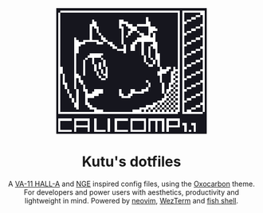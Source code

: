 <div align="center">
  <img src="./logo.png" align="center" alt="The logo of CALICOMP with the background color of the Tokyo Night theme">
  <h1>Kutu's dotfiles</h1>

  A <a href="http://waifubartending.com/">VA-11 HALL-A</a> and <a href="https://en.wikipedia.org/wiki/Neon_Genesis_Evangelion">NGE</a> inspired config files, using the <a href="https://github.com/nyoom-engineering/oxocarbon.nvim">Oxocarbon</a> theme. For developers and power users with aesthetics, productivity and lightweight in mind. Powered by <a href="https://neovim.io/">neovim</a>, <a href="https://wezfurlong.org/wezterm/">WezTerm</a> and <a href="https://fishshell.com/">fish shell</a>.
</div>
&nbsp;
